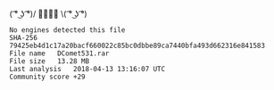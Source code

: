 
( ͡° ͜ʖ ͡°)/ 🧱🧱🧱🧱 \\( ͡° ͜ʖ ͡°)
```
No engines detected this file
SHA-256	79425eb4d1c17a20bacf660022c85bc0dbbe89ca7440bfa493d662316e841583
File name	DComet531.rar
File size	13.28 MB
Last analysis	2018-04-13 13:16:07 UTC
Community score	+29
```
